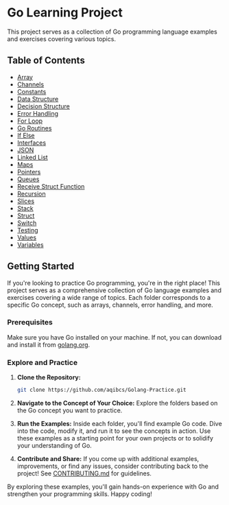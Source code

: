 # Go Learning Project

This project serves as a collection of Go programming language examples and exercises covering various topics.

## Table of Contents

- [Array](array)
- [Channels](channels)
- [Constants](consts)
- [Data Structure](data-structure)
- [Decision Structure](decision-structure)
- [Error Handling](error-handling)
- [For Loop](for-loop)
- [Go Routines](go-routines)
- [If Else](if-else)
- [Interfaces](interfaces)
- [JSON](json)
- [Linked List](linkList)
- [Maps](maps)
- [Pointers](pointers)
- [Queues](queues)
- [Receive Struct Function](rec-stru-func)
- [Recursion](recursion)
- [Slices](slices)
- [Stack](stack)
- [Struct](struct)
- [Switch](switch)
- [Testing](testing)
- [Values](values)
- [Variables](variables)

## Getting Started

If you're looking to practice Go programming, you're in the right place! This project serves as a comprehensive collection of Go language examples and exercises covering a wide range of topics. Each folder corresponds to a specific Go concept, such as arrays, channels, error handling, and more.

### Prerequisites

Make sure you have Go installed on your machine. If not, you can download and install it from [golang.org](https://golang.org/dl/).

### Explore and Practice

1. **Clone the Repository:**
    ```bash
    git clone https://github.com/aqibcs/Golang-Practice.git
    ```

2. **Navigate to the Concept of Your Choice:**
    Explore the folders based on the Go concept you want to practice.

3. **Run the Examples:**
    Inside each folder, you'll find example Go code. Dive into the code, modify it, and run it to see the concepts in action. Use these examples as a starting point for your own projects or to solidify your understanding of Go.

4. **Contribute and Share:**
    If you come up with additional examples, improvements, or find any issues, consider contributing back to the project! See [CONTRIBUTING.md](CONTRIBUTING.md) for guidelines.

By exploring these examples, you'll gain hands-on experience with Go and strengthen your programming skills. Happy coding!
